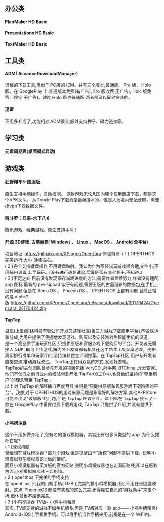 ## 办公类
#### PlanMaker HD Basic
#### Presentations HD Basic
#### TextMaker HD Basic
     
## 工具类
#### ADM( AdvanceDownloadManager)
很棒的下载工具,类似于 PC版的 IDM。共有三个版本,普通版、 Pro 版、 Holo 版。在 GooglePlay 上,普通版本免费(有广告), Pro 版收费(无广告), Holo 版免费、稳定(无广告)。建议 Holo 版或普通版,两者是可以同时安装的。
     
#### 迅雷
不用多介绍了,功能相对 ADM很全,额外支持种子、磁力链接等。
     
## 学习类
#### 元素周期表(桌面模式启动)
     
## 游戏类
#### 狂野飚车8-国服版
原生支持手柄操作，自动检测。
这款游戏无论从国内哪个应用商店下载，都是这个APK文件。
从Google Play下载的是最新版本的，但是大陆境内无法使用，需要挂vpn下载数据文件。
     
#### 魂斗罗：归来-水下八关
腾讯游戏，经典游戏。原生支持手柄！
     
#### 开源 3D游戏_古墓丽影( Windows 、 Linux 、 MacOS 、 Android 全平台)
项目地址: https://github.com/XProger/OpenLara
体验特点:
( 1 ) OPENTHOS 完美运行,大小 3MB左右。     
( 2 )完全支持键盘操作,不用键盘映射。我认为作为预装试玩游戏很合适,文件小,不用任何设置,上手既玩。(没有进行通关试验,后面是否有其他关卡,不知道。)     
( 3 )不足之处,目前没有发现保存游戏进度的方法,需要作者继续努力;作者没有适配 app 图标;最新的 pre-alpha3 似乎有问题,需要正版的古墓丽影的数据包,在手机上没有问题,但是在 RemixOS 、 PhoenixOS 、 OPEHTNOS 上都有问题
目前正常的是 alpha2 版:https://github.com/XProger/OpenLara/releases/download/20170424/OpenLara_20170424.zip
     
#### TapTap
易玩(上海)网络科技有限公司开发的游戏社区(第三方游戏下载应用平台),不做联运和分成,为用户提供了便捷地发现游戏、购买以及安装游戏到智能手机的渠道。     
是一个高品质手游玩家社区,只提供原版和官服游戏下载购买的平台。开发者无需接入 SDK ,即可上传游戏,海内外开发者都有机会在这里售卖正版安卓游戏。提供真实排行榜单和玩家评价,坚持编辑独立评测推荐。在 TapTap社区,用户与开发者直接交流,推动游戏改进。 TapTap正在用双赢的方式,发现好游戏。     
TapTap的主创团队曾参与开发的项目包括 VeryCD ,射手网, BTChina ,沙发管家。他们不仅将之前行业内的经验带到开发 TapTap的工作中,也将他们坚持的“尊重用户”的理念带至 TapTap 。      
以上对 TapTap 的解释摘自百度百科,关键是“只提供原版和官服游戏下载购买的平台”。我想,对于 OPENTHOS的游戏来源问题是非常好的解决方案,其他APPStore 可能会出现“破解版”的问题,但是 TapTap 应该不会。如下图:在 TapTap 搜索了一款在 GooglePlay 中需要付费下载的游戏, TapTap 只提供了介绍,并没有提供下载。
     
#### 小鸡模拟器
这个不用多做介绍了,很有名的游戏模拟器。其实还有很多同类型的 app ,为什么推荐它呢?     
( 1 )版权问题     
曾经想在游戏模拟器下载几个游戏,但是提醒由于“版权”问题不提供下载。说明小鸡模拟器在版权意识上做的很好。     
而且小鸡模拟器有英文版的官方网站,说明小鸡模拟器也在走国际路线,所以在版权方面,小鸡模拟器应该不会犯错。     
( 2 ) openthos 下完美的手柄支持     
在 openthos 下,我的山寨手柄( USB ),完美的被小鸡模拟器识别,不用任何键盘映射。这点, PhoenixOS 都没有实现的这么完美,还得靠它自己的“游戏助手”来搭个桥,但体验也不是很完美。     
( 3 )小鸡模拟器 TV版+ 小鸡手柄精灵     
其实, TV版支持的游戏不如手机版多,但是 TV版对应一款 app—— 小鸡手柄精灵( Android+iOS ),手机做手柄。可以将手机当作手柄来用,前提是在一个 WIFI内。
